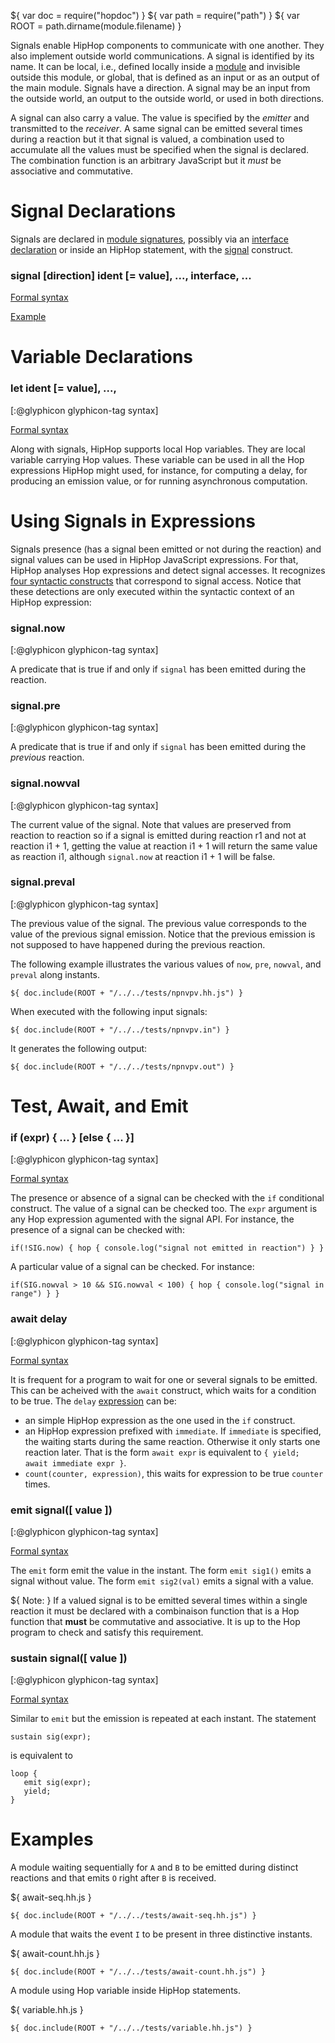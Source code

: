 ${ var doc = require("hopdoc") }
${ var path = require("path") }
${ var ROOT = path.dirname(module.filename) }

Signals enable HipHop components to communicate with one
another. They also implement outside world communications. A signal is
identified by its name. It can be local, i.e., defined locally inside
a [module](./module.html) and invisible outside this module, or global,
that is defined as an input or as an output of the main module.
Signals have a direction. A signal may be an input from the outside
world, an output to the outside world, or used in both directions.

A signal can also carry a value. The value is specified by the
_emitter_ and transmitted to the _receiver_. A same signal can be
emitted several times during a reaction but it that signal is valued,
a combination used to accumulate all the values must be specified when
the signal is declared. The combination function is an arbitrary
JavaScript but it _must_ be associative and commutative.


Signal Declarations
===================

Signals are declared in [module signatures](./module.html), possibly
via an [interface declaration](./module.html##Interface) or inside an
HipHop statement, with the [signal](./syntax.html#HHSignal) construct.

### signal [direction] ident [= value], ..., interface, ... ###
<!-- [:@glyphicon glyphicon-tag syntax] -->

[Formal syntax](./syntax.html#HHSignal)

[Example](../test/samelocalname.hh.js)

Variable Declarations
=====================

### let ident [= value], ..., ###
[:@glyphicon glyphicon-tag syntax]

[Formal syntax](./syntax.html#HHLet)

Along with signals, HipHop supports local Hop variables. They are
local variable carrying Hop values. These variable can be used in all the
Hop expressions HipHop might used, for instance, for computing a delay,
for producing an emission value, or for running asynchronous  computation.


Using Signals in Expressions
============================

Signals presence (has a signal been emitted or not during the
reaction) and signal values can be used in HipHop JavaScript
expressions. For that, HipHop analyses Hop expressions and detect
signal accesses. It recognizes
[four syntactic constructs](./syntax.html#HHExpression) that
correspond to signal access. Notice that these detections are only
executed within the syntactic context of an HipHop expression:

### signal.now ###
[:@glyphicon glyphicon-tag syntax]

A predicate that is true if and only if `signal` has been emitted
during the reaction.
 
### signal.pre ###
[:@glyphicon glyphicon-tag syntax]

A predicate that is true if and only if `signal` has been emitted
during the _previous_ reaction.
 
### signal.nowval ###
[:@glyphicon glyphicon-tag syntax]

The current value of the signal. Note that values are preserved from
reaction to reaction so if a signal is emitted during reaction r1 and
not at reaction i1 + 1, getting the value at reaction i1 + 1 will
return the same value as reaction i1, although `signal.now` at
reaction i1 + 1 will be false.
 
### signal.preval ###
[:@glyphicon glyphicon-tag syntax]

The previous value of the signal. The previous value corresponds to
the value of the previous signal emission. Notice that the previous
emission is not supposed to have happened during the previous
reaction.

The following example illustrates the various values of `now`, `pre`, `nowval`,
and `preval` along instants.

```hiphop
${ doc.include(ROOT + "/../../tests/npnvpv.hh.js") }
```

When executed with the following input signals:

```
${ doc.include(ROOT + "/../../tests/npnvpv.in") }
```

It generates the following output:

```
${ doc.include(ROOT + "/../../tests/npnvpv.out") }
```


Test, Await, and Emit
=====================

### if (expr) { ... } [else { ... }] ###
[:@glyphicon glyphicon-tag syntax]

[Formal syntax](./syntax.html#HHIf)

The presence or absence of a signal can be checked with the `if`
conditional construct. The value of a signal can be checked too. The
`expr` argument is any Hop expression agumented with the signal
API. For instance, the presence of a signal can be checked with:

```hiphop
if(!SIG.now) { hop { console.log("signal not emitted in reaction") } }
```

A particular value of a signal can be checked. For instance:

```hiphop
if(SIG.nowval > 10 && SIG.nowval < 100) { hop { console.log("signal in range") } }
```

### await delay ###
[:@glyphicon glyphicon-tag syntax]

[Formal syntax](./syntax.html#HHAwait)

It is frequent for a program to wait for one or several signals to be
emitted. This can be acheived with the `await` construct, which waits
for a condition to be true. The `delay` [expression](./syntax.html#HHDelay)
can be:

 * an simple HipHop expression as the one used in the `if` construct.
 * an HipHop expression prefixed with `immediate`. If `immediate` is
 specified, the waiting starts during the same reaction. Otherwise it only
 starts one reaction later. That is the form `await expr` is equivalent to `{
yield; await immediate expr }`. 
 * `count(counter, expression)`, this waits for expression to be true
 `counter` times.

### emit signal([ value ]) ###
[:@glyphicon glyphicon-tag syntax]

[Formal syntax](./syntax.html#HHEmit)

The `emit` form emit the value in the instant. The form `emit sig1()` emits
a signal without value. The form `emit sig2(val)` emits a signal with
a value. 

${ <span class="label label-warning">Note:</span> } If a valued signal
is to be emitted several times within a single reaction it must be
declared with a combinaison function that is a Hop function that
__must__ be commutative and associative. It is up to the Hop program
to check and satisfy this requirement.

### sustain signal([ value ]) ###
[:@glyphicon glyphicon-tag syntax]

[Formal syntax](./syntax.html#HHSustain)

Similar to `emit` but the emission is repeated at each instant. The
statement  

```hiphop
sustain sig(expr);
```

is equivalent to

```hiphop
loop {
   emit sig(expr);
   yield;
}
```


Examples
========

A module waiting sequentially for `A` and `B` to be emitted during
distinct reactions and that emits `O` right after `B` is received.

${ <span class="label label-info">await-seq.hh.js</span> }

```hiphop
${ doc.include(ROOT + "/../../tests/await-seq.hh.js") }
```

A module that waits the event `I` to be present in three distinctive instants.

${ <span class="label label-info">await-count.hh.js</span> }

```hiphop
${ doc.include(ROOT + "/../../tests/await-count.hh.js") }
```

A module using Hop variable inside HipHop statements. 

${ <span class="label label-info">variable.hh.js</span> }

```hiphop
${ doc.include(ROOT + "/../../tests/variable.hh.js") }
```
